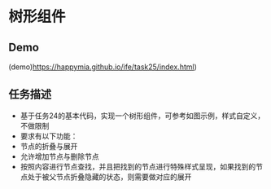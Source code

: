 # 树形组件
## Demo
(demo)https://happymia.github.io/ife/task25/index.html)
## 任务描述

* 基于任务24的基本代码，实现一个树形组件，可参考如图示例，样式自定义，不做限制
* 要求有以下功能：
* 节点的折叠与展开
* 允许增加节点与删除节点
* 按照内容进行节点查找，并且把找到的节点进行特殊样式呈现，如果找到的节点处于被父节点折叠隐藏的状态，则需要做对应的展开
